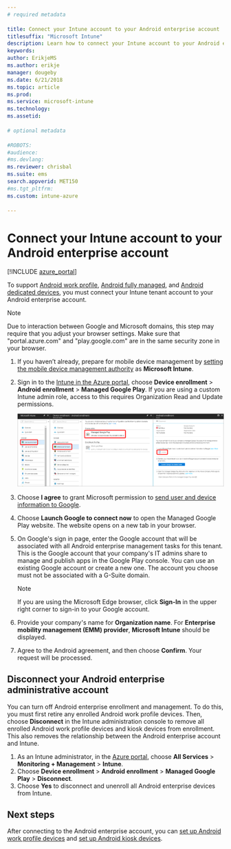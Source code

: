 ```yaml
---
# required metadata

title: Connect your Intune account to your Android enterprise account
titlesuffix: "Microsoft Intune"
description: Learn how to connect your Intune account to your Android enterprise account.
keywords:
author: ErikjeMS 
ms.author: erikje
manager: dougeby
ms.date: 6/21/2018
ms.topic: article
ms.prod:
ms.service: microsoft-intune
ms.technology:
ms.assetid: 

# optional metadata

#ROBOTS:
#audience:
#ms.devlang:
ms.reviewer: chrisbal
ms.suite: ems
search.appverid: MET150
#ms.tgt_pltfrm:
ms.custom: intune-azure

---
```


# Connect your Intune account to your Android enterprise account

[!INCLUDE [azure_portal](./includes/azure_portal.md)]

To support [Android work profile](android-work-profile-enroll.md), [Android fully managed](android-fully-managed-enroll.md), and [Android dedicated devices](android-kiosk-enroll.md), you must connect your Intune tenant account to your Android enterprise account.  

> [!NOTE]
> Due to interaction between Google and Microsoft domains, this step may require that you adjust your browser settings.  Make sure that "portal.azure.com" and "play.google.com" are in the same security zone in your browser.

1. If you haven’t already, prepare for mobile device management by  [setting the mobile device management authority](mdm-authority-set.md) as **Microsoft Intune**.
2. Sign in to the [Intune in the Azure portal](https://aka.ms/intuneportal), choose **Device enrollment** > **Android enrollment** > **Managed Google Play**.  If you are using a custom Intune admin role, access to this requires Organization Read and Update permissions.
   
   ![Android enterprise enrollment screen](./media/android-work-bind.png)

3. Choose **I agree** to grant Microsoft permission to [send user and device information to Google](data-intune-sends-to-google.md). 
   
4. Choose **Launch Google to connect now** to open the Managed Google Play website. The website opens on a new tab in your browser.
  
5. On Google's sign in page, enter the Google account that will be associated with all Android enterprise management tasks for this tenant. This is the Google account that your company's IT admins share to manage and publish apps in the Google Play console. You can use an existing Google account or create a new one. The account you choose must not be associated with a G-Suite domain.
    
    > [!Note]
    > If you are using the Microsoft Edge browser, click **Sign-In** in the upper right corner to sign-in to your Google account.

6. Provide your company's name for **Organization name**. For **Enterprise mobility management (EMM) provider**, **Microsoft Intune** should be displayed.

7. Agree to the Android agreement, and then choose **Confirm**. Your request will be processed.

## Disconnect your Android enterprise administrative account

You can turn off Android enterprise enrollment and management. To do this, you must first retire any enrolled Android work profile devices. Then, choose **Disconnect** in the Intune administration console to remove all enrolled Android work profile devices and kiosk devices from enrollment. This also removes the relationship between the Android enterprise account and Intune.

1. As an Intune administrator, in the [Azure portal](https://portal.azure.com), choose **All Services** > **Monitoring + Management** > **Intune**.
2. Choose **Device enrollment** > **Android enrollment** > **Managed Google Play** > **Disconnect**.
3. Choose **Yes** to disconnect and unenroll all Android enterprise devices from Intune.

## Next steps

After connecting to the Android enterprise account, you can [set up Android work profile devices](android-work-profile-enroll.md) and
[set up Android kiosk devices](android-kiosk-enroll.md).
